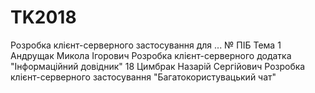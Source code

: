 # TK2018
Розробка клієнт-серверного застосування для ...
№	ПІБ	Тема
1   Андрущак Микола Ігорович    Розробка клієнт-серверного додатка "Інформаційний довідник"
18	Цимбрак Назарій Сергійович	Розробка клієнт-серверного застосування "Багатокористувацький чат"
